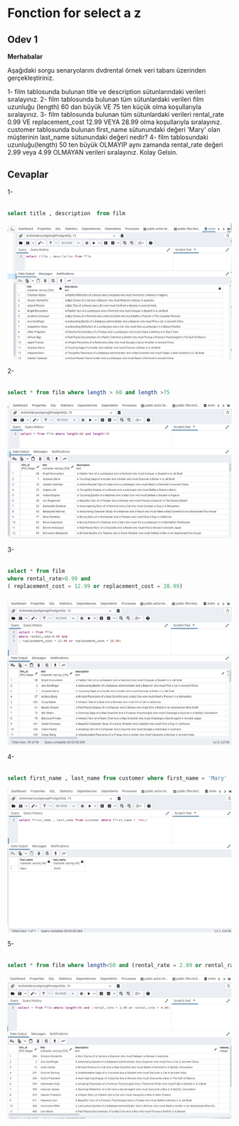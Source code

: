 # Fonction for select a z
## Odev 1 
**Merhabalar**

Aşağıdaki sorgu senaryolarını dvdrental örnek veri tabanı üzerinden gerçekleştiriniz.

1- film tablosunda bulunan title ve description sütunlarındaki verileri sıralayınız.
2- film tablosunda bulunan tüm sütunlardaki verileri film uzunluğu (length) 60 dan büyük VE 75 ten küçük olma koşullarıyla sıralayınız.
3- film tablosunda bulunan tüm sütunlardaki verileri rental_rate 0.99 VE replacement_cost 12.99 VEYA 28.99 olma koşullarıyla sıralayınız.
customer tablosunda bulunan first_name sütunundaki değeri 'Mary' olan müşterinin last_name sütunundaki değeri nedir?
4- film tablosundaki uzunluğu(length) 50 ten büyük OLMAYIP aynı zamanda rental_rate değeri 2.99 veya 4.99 OLMAYAN verileri sıralayınız.
Kolay Gelsin.

## Cevaplar

1- 
```sql

select title , description  from film

```
[![cevap 1](https://github.com/OsmanAliWaberi/Fonction-for-select-a-z-/blob/main/1-soru.png)](https://github.com/OsmanAliWaberi/Fonction-for-select-a-z-/blob/main/1-soru.png)


2-
```sql

select * from film where length > 60 and length >75

```
[![cevap 2](https://github.com/OsmanAliWaberi/Fonction-for-select-a-z-/blob/main/2-soru.png)](https://github.com/OsmanAliWaberi/Fonction-for-select-a-z-/blob/main/2-soru.png)

3- 
``` sql

select * from film 
where rental_rate>0.99 and 
( replacement_cost = 12.99 or replacement_cost = 28.99)

```
[![cevap 3](https://github.com/OsmanAliWaberi/Fonction-for-select-a-z-/blob/main/3-soru.png)](https://github.com/OsmanAliWaberi/Fonction-for-select-a-z-/blob/main/3-soru.png)

4- 
```sql

select first_name , last_name from customer where first_name = 'Mary' 

```
[![cevap 4](https://github.com/OsmanAliWaberi/Fonction-for-select-a-z-/blob/main/4-soru.png)](https://github.com/OsmanAliWaberi/Fonction-for-select-a-z-/blob/main/4-soru.png)

5-
```sql

select * from film where length<50 and (rental_rate = 2.99 or rental_rate = 4.99)

```
[![cevap 5](https://github.com/OsmanAliWaberi/Fonction-for-select-a-z-/blob/main/5-soru.png)](https://github.com/OsmanAliWaberi/Fonction-for-select-a-z-/blob/main/5-soru.png)